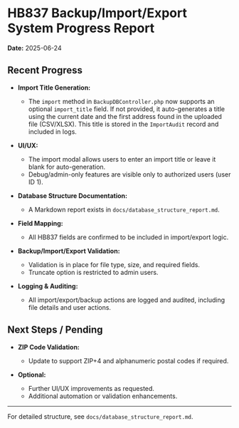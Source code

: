 # HB837 Backup/Import/Export System Progress Report

**Date:** 2025-06-24

## Recent Progress

- **Import Title Generation:**
  - The `import` method in `BackupDBController.php` now supports an optional `import_title` field. If not provided, it auto-generates a title using the current date and the first address found in the uploaded file (CSV/XLSX). This title is stored in the `ImportAudit` record and included in logs.

- **UI/UX:**
  - The import modal allows users to enter an import title or leave it blank for auto-generation.
  - Debug/admin-only features are visible only to authorized users (user ID 1).

- **Database Structure Documentation:**
  - A Markdown report exists in `docs/database_structure_report.md`.

- **Field Mapping:**
  - All HB837 fields are confirmed to be included in import/export logic.

- **Backup/Import/Export Validation:**
  - Validation is in place for file type, size, and required fields.
  - Truncate option is restricted to admin users.

- **Logging & Auditing:**
  - All import/export/backup actions are logged and audited, including file details and user actions.

## Next Steps / Pending

- **ZIP Code Validation:**
  - Update to support ZIP+4 and alphanumeric postal codes if required.

- **Optional:**
  - Further UI/UX improvements as requested.
  - Additional automation or validation enhancements.

---

For detailed structure, see `docs/database_structure_report.md`.

